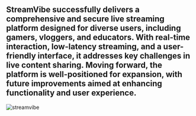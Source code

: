 StreamVibe successfully delivers a comprehensive and secure live streaming platform designed for diverse users, including gamers, vloggers, and educators. With real-time interaction, low-latency streaming, and a user-friendly interface, it addresses key challenges in live content sharing. Moving forward, the platform is well-positioned for expansion, with future improvements aimed at enhancing functionality and user experience.
--------------------------------------------------------------------
![streamvibe](https://github.com/user-attachments/assets/093a3a6d-02f3-4f1d-a65a-9eb7617adbdf)


